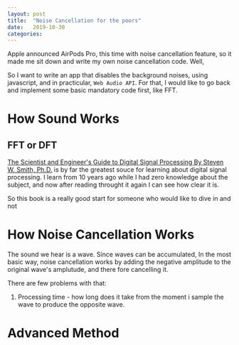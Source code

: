 ```yaml
---
layout: post
title:  "Noise Cancellation for the poors"
date:   2019-10-30
categories:
---
```


Apple announced AirPods Pro, this time with noise cancellation feature,
so it made me sit down and write my own noise cancellation code.
Well, 

So I want to write an app that disables the background noises, using 
javascript, and in practicular, `Web Audio API`.
For that, I would like to go back and implement some basic mandatory code first,
like FFT.

# How Sound Works

## FFT or DFT

[The Scientist and Engineer's Guide to
Digital Signal Processing By Steven W. Smith, Ph.D.](http://www.dspguide.com/) is by far the greatest souce for learning about digital signal processing. I learn from 10 years ago while I had zero knowledge about the subject, and now after reading throught it again I can see how clear it is.

So this book is a really good start for someone who would like to dive in and not 
# How Noise Cancellation Works
The sound we hear is a wave.
Since waves can be accumulated, 
In the most basic way, noise cancellation works by
adding the negative amplitude to the original wave's amplutude, and there fore cancelling it.

There are few problems with that:
1. Processing time - how long does it take from the moment i 
sample the wave to produce the opposite wave.

# Advanced Method


